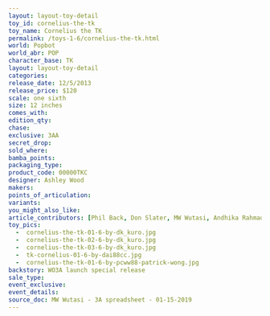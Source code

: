 ```yaml
---
layout: layout-toy-detail 
toy_id: cornelius-the-tk
toy_name: Cornelius the TK
permalink: /toys-1-6/cornelius-the-tk.html
world: Popbot
world_abr: POP
character_base: TK
layout: layout-toy-detail
categories: 
release_date: 12/5/2013
release_price: $120 
scale: one sixth
size: 12 inches
comes_with: 
edition_qty: 
chase: 
exclusive: 3AA
secret_drop: 
sold_where: 
bamba_points: 
packaging_type: 
product_code: 00000TKC
designer: Ashley Wood
makers: 
points_of_articulation: 
variants: 
you_might_also_like: 
article_contributors: [Phil Back, Don Slater, MW Wutasi, Andhika Rahmaditya, Patrick Wong, dai88cc]
toy_pics: 
  -  cornelius-the-tk-01-6-by-dk_kuro.jpg
  -  cornelius-the-tk-02-6-by-dk_kuro.jpg
  -  cornelius-the-tk-03-6-by-dk_kuro.jpg
  -  tk-cornelius-01-6-by-dai88cc.jpg
  -  cornelius-the-tk-01-6-by-pcww88-patrick-wong.jpg
backstory: WO3A launch special release
sale_type: 
event_exclusive: 
event_details: 
source_doc: MW Wutasi - 3A spreadsheet - 01-15-2019
---
```

